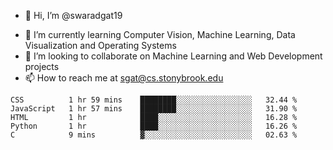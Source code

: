- 👋 Hi, I’m @swaradgat19
<!-- - 👀 I’m interested in  -->
- 🌱 I’m currently learning Computer Vision, Machine Learning, Data Visualization and Operating Systems
- 💞️ I’m looking to collaborate on Machine Learning and Web Development projects 
- 📫 How to reach me at sgat@cs.stonybrook.edu

<!--START_SECTION:waka-->

```text
CSS          1 hr 59 mins    ████████░░░░░░░░░░░░░░░░░   32.44 %
JavaScript   1 hr 57 mins    ████████░░░░░░░░░░░░░░░░░   31.90 %
HTML         1 hr            ████░░░░░░░░░░░░░░░░░░░░░   16.28 %
Python       1 hr            ████░░░░░░░░░░░░░░░░░░░░░   16.26 %
C            9 mins          ▓░░░░░░░░░░░░░░░░░░░░░░░░   02.63 %
```

<!--END_SECTION:waka-->

<!---
swaradgat19/swaradgat19 is a ✨ special ✨ repository because its `README.md` (this file) appears on your GitHub profile.
You can click the Preview link to take a look at your changes.
--->
